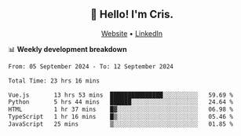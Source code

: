 
<h2 align="center">👋 Hello! I'm Cris.</h2>
<p align="center">
  <a href="https://www.criscunas.dev">Website</a> •
  <a href="https://www.linkedin.com/in/cristophercunas/">LinkedIn</a> 
</p>


📊 **Weekly development breakdown**
<!--START_SECTION:waka-->

```txt
From: 05 September 2024 - To: 12 September 2024

Total Time: 23 hrs 16 mins

Vue.js       13 hrs 53 mins  ███████████████░░░░░░░░░░   59.69 %
Python       5 hrs 44 mins   ██████░░░░░░░░░░░░░░░░░░░   24.64 %
HTML         1 hr 37 mins    █▓░░░░░░░░░░░░░░░░░░░░░░░   06.98 %
TypeScript   1 hr 16 mins    █▒░░░░░░░░░░░░░░░░░░░░░░░   05.46 %
JavaScript   25 mins         ▒░░░░░░░░░░░░░░░░░░░░░░░░   01.85 %
```

<!--END_SECTION:waka-->
